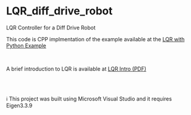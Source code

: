 # LQR_diff_drive_robot
LQR Controller for a Diff Drive Robot

<p> This code is CPP implmentation of the example available at the <a href="http://underactuated.mit.edu/lqr.html">LQR with Python Example</a></p>
<br><p>A brief introduction to LQR is available at <a href="http://underactuated.mit.edu/lqr.html">LQR Intro (PDF)</a></p>
<br><br>
<p>&#8505 This project was built using Microsoft Visual Studio and it requires Eigen3.3.9</p>

